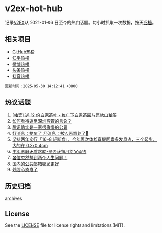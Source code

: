# v2ex-hot-hub

 记录[V2EX](https://www.v2ex.com/)从 2021-01-06 日至今的热门话题。每小时抓取一次数据，按天[归档](archives)。
 
 ## 相关项目

- [GitHub热榜](https://github.com/it985/github-hot-hub)
- [知乎热榜](https://github.com/it985/zhihu-hot-hub)
- [微博热榜](https://github.com/it985/weibo-hot-hub)
- [头条热榜](https://github.com/it985/toutiao-hot-hub)
- [抖音热榜](https://github.com/it985/douyin-hot-hub)


 `更新时间：2025-05-30 14:12:41 +0800`

## 热议话题

1. [[抽奖] 送 12 份自家茶叶 - 推广下自家茶园与两款口粮茶](https://www.v2ex.com/t/1135227)
1. [如何看待追觅深圳高管的言论？](https://www.v2ex.com/t/1135326)
1. [腾讯确实是一家很傲慢的公司](https://www.v2ex.com/t/1135198)
1. [好消息：提车了 坏消息：被人恶意划了🤬](https://www.v2ex.com/t/1135205)
1. [坚持两年实行「16+8 轻断食」，今年再次体检喜提胆囊多发息肉，三个起步，大的在 0.3x0.4cm](https://www.v2ex.com/t/1135319)
1. [中年家庭矛盾求助-是否该每月给父母钱](https://www.v2ex.com/t/1135404)
1. [各位忽然想到两个人生问题！](https://www.v2ex.com/t/1135331)
1. [国内的公共邮箱哪家更好](https://www.v2ex.com/t/1135310)
1. [炒股心态崩了](https://www.v2ex.com/t/1135251)

## 历史归档

[archives](archives)

## License

See the [LICENSE](LICENSE) file for license rights and limitations (MIT).
